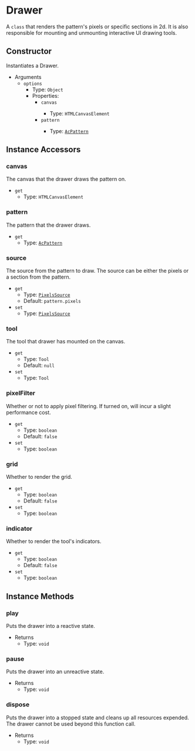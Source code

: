 # Drawer

A `class` that renders the pattern's pixels or specific sections in 2d. It is also
responsible for mounting and unmounting interactive UI drawing tools.

## Constructor

Instantiates a Drawer.

* Arguments
  + `options`
    - Type: `Object`
    - Properties:
      * `canvas`<Badge text="required" type="tip" />
        * Type: `HTMLCanvasElement`
      * `pattern`<Badge text="required" type="tip" />
        * Type: [`AcPattern`](./AcPattern)

## Instance Accessors

### canvas

The canvas that the drawer draws the pattern on.

* `get`
  + Type: `HTMLCanvasElement`

### pattern

The pattern that the drawer draws.

* `get`
  + Type: [`AcPattern`](./AcPattern.md)

### source

The source from the pattern to draw. The source can be either the pixels or a section from the pattern.

* `get`
  + Type: [`PixelsSource`](./PixelsSource.md)
  + Default: `pattern.pixels`
* `set`
  + Type: [`PixelsSource`](./PixelsSource.md)
  

### tool

The tool that drawer has mounted on the canvas.

* `get`
  + Type: `Tool`
  + Default: `null`
* `set`
  + Type: `Tool`

### pixelFilter

Whether or not to apply pixel filtering. If turned on, will incur a slight
performance cost.

* `get`
  + Type: `boolean`
  + Default: `false`
* `set`
  + Type: `boolean`

### grid

Whether to render the grid.

* `get`
  + Type: `boolean`
  + Default: `false`
* `set`
  + Type: `boolean`

### indicator

Whether to render the tool's indicators.

* `get`
  + Type: `boolean`
  + Default: `false`
* `set`
  + Type: `boolean`

## Instance Methods

### play

Puts the drawer into a reactive state.

* Returns
  + Type: `void`

### pause

Puts the drawer into an unreactive state.

* Returns
  + Type: `void`

### dispose

Puts the drawer into a stopped state and cleans up all resources expended.
The drawer cannot be used beyond this function call.

* Returns
  + Type: `void`
